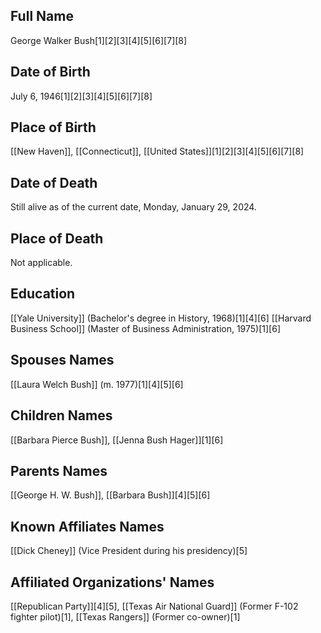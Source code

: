 ## Full Name
George Walker Bush[1][2][3][4][5][6][7][8]

## Date of Birth
July 6, 1946[1][2][3][4][5][6][7][8]

## Place of Birth
[[New Haven]], [[Connecticut]], [[United States]][1][2][3][4][5][6][7][8]

## Date of Death
Still alive as of the current date, Monday, January 29, 2024.

## Place of Death
Not applicable.

## Education
[[Yale University]] (Bachelor's degree in History, 1968)[1][4][6]
[[Harvard Business School]] (Master of Business Administration, 1975)[1][6]

## Spouses Names
[[Laura Welch Bush]] (m. 1977)[1][4][5][6]

## Children Names
[[Barbara Pierce Bush]], [[Jenna Bush Hager]][1][6]

## Parents Names
[[George H. W. Bush]], [[Barbara Bush]][4][5][6]

## Known Affiliates Names
[[Dick Cheney]] (Vice President during his presidency)[5]

## Affiliated Organizations' Names
[[Republican Party]][4][5],
[[Texas Air National Guard]] (Former F-102 fighter pilot)[1],
[[Texas Rangers]] (Former co-owner)[1]


